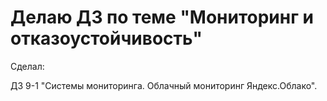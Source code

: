 # Делаю ДЗ по теме "Мониторинг и отказоустойчивость"

Сделал: 

ДЗ 9-1 "Системы мониторинга. Облачный мониторинг Яндекс.Облако".
